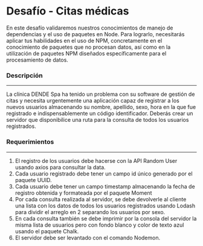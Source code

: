 # Desafío - Citas médicas 
En este desafío validaremos nuestros conocimientos de manejo de dependencias y el uso de paquetes en Node. Para lograrlo, necesitarás aplicar tus habilidades en el uso de NPM, concretamente en el conocimiento de paquetes que no procesan datos, así como en la utilización de paquetes NPM diseñados específicamente para el procesamiento de datos.

### Descripción

------------

La clínica DENDE Spa ha tenido un problema con su software de gestión de citas y necesita urgentemente una aplicación capaz de registrar a los nuevos usuarios almacenando su nombre, apellido, sexo, hora en la que fue registrado e indispensablemente un código identificador. Deberás crear un servidor que disponibilice una ruta para la consulta de todos los usuarios registrados.  

### Requerimientos 

------------

1. El registro de los usuarios debe hacerse con la API Random User usando axios para consultar la data.
2. Cada usuario registrado debe tener un campo id único generado por el paquete UUID. 
3. Cada usuario debe tener un campo timestamp almacenando la fecha de registro obtenida y formateada por el paquete Moment
4. Por cada consulta realizada al servidor, se debe devolverle al cliente una lista con los datos de todos los usuarios registrados usando Lodash para dividir el arreglo en 2 separando los usuarios por sexo.
5. En cada consulta también se debe imprimir por la consola del servidor la misma lista de usuarios pero con fondo blanco y color de texto azul usando el paquete Chalk.
6.  El servidor debe ser levantado con el comando Nodemon.
